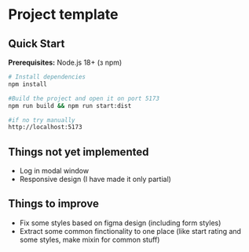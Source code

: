 # Project template

## Quick Start

**Prerequisites:** Node.js 18+ (з npm)

```bash
# Install dependencies
npm install

#Build the project and open it on port 5173
npm run build && npm run start:dist

#if no try manually
http://localhost:5173

```

## Things not yet implemented
- Log in modal window
- Responsive design (I have made it only partial)

## Things to improve
- Fix some styles based on figma design (including form styles)
- Extract some common finctionality to one place (like start rating and some styles, make mixin for common stuff)